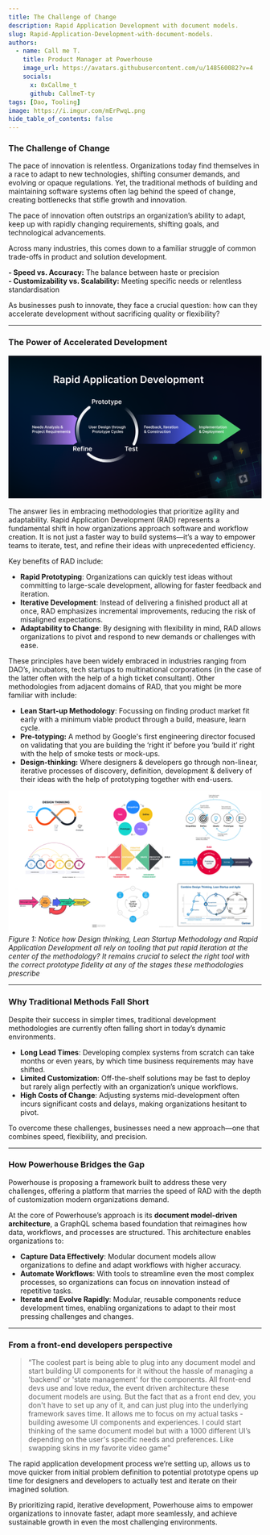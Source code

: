 ```yaml
---
title: The Challenge of Change
description: Rapid Application Development with document models. 
slug: Rapid-Application-Development-with-document-models.
authors:
  - name: Call me T. 
    title: Product Manager at Powerhouse
    image_url: https://avatars.githubusercontent.com/u/148560082?v=4
    socials:
      x: 0xCallme_t
      github: CallmeT-ty
tags: [Dao, Tooling]
image: https://i.imgur.com/mErPwqL.png
hide_table_of_contents: false
---
```

### **The Challenge of Change**

The pace of innovation is relentless. Organizations today find themselves in a race to adapt to new technologies, shifting consumer demands, and evolving or opaque regulations. Yet, the traditional methods of building and maintaining software systems often lag behind the speed of change, creating bottlenecks that stifle growth and innovation.

The pace of innovation often outstrips an organization’s ability to adapt, keep up with rapidly changing requirements, shifting goals, and technological advancements.

<!-- truncate -->

Across many industries, this comes down to a familiar struggle of common trade-offs in product and solution development. 

**\- Speed vs. Accuracy:** The balance between haste or precision  
**\- Customizability vs. Scalability:** Meeting specific needs or relentless standardisation 

As businesses push to innovate, they face a crucial question: how can they accelerate development without sacrificing quality or flexibility?

---

### **The Power of Accelerated Development**

![Rapid Application Development Processn](./images/RAD.png)

The answer lies in embracing methodologies that prioritize agility and adaptability. Rapid Application Development (RAD) represents a fundamental shift in how organizations approach software and workflow creation. It is not just a faster way to build systems—it’s a way to empower teams to iterate, test, and refine their ideas with unprecedented efficiency.

Key benefits of RAD include:

* **Rapid Prototyping**: Organizations can quickly test ideas without committing to large-scale development, allowing for faster feedback and iteration.  
* **Iterative Development**: Instead of delivering a finished product all at once, RAD emphasizes incremental improvements, reducing the risk of misaligned expectations.  
* **Adaptability to Change**: By designing with flexibility in mind, RAD allows organizations to pivot and respond to new demands or challenges with ease.

These principles have been widely embraced in industries ranging from DAO’s, incubators, tech startups to multinational corporations (in the case of the latter often with the help of a high ticket consultant). Other methodologies from adjacent domains of RAD, that you might be more familiar with include: 

* **Lean Start-up Methodology**: Focussing on finding product market fit early with a minimum viable product through a build, measure, learn cycle.   
* **Pre-totyping:** A method by Google's first engineering director focused on validating that you are building the ‘right it’ before you ‘build it’ right with the help of smoke tests or mock-ups.   
* **Design-thinking:** Where designers & developers go through non-linear, iterative processes of discovery, definition, development & delivery of their ideas with the help of prototyping together with end-users.


![Iteration](./images/Iteration.png)
*Figure 1: Notice how  Design thinking, Lean Startup Methodology and Rapid Application Development all rely on tooling that put rapid iteration at the center of the methodology? It remains crucial to select the right tool with the correct prototype fidelity at any of the stages these methodologies prescribe*

---

### **Why Traditional Methods Fall Short**

Despite their success in simpler times, traditional development methodologies are currently often falling short in today’s dynamic environments.

* **Long Lead Times**: Developing complex systems from scratch can take months or even years, by which time business requirements may have shifted.  
* **Limited Customization**: Off-the-shelf solutions may be fast to deploy but rarely align perfectly with an organization’s unique workflows.  
* **High Costs of Change**: Adjusting systems mid-development often incurs significant costs and delays, making organizations hesitant to pivot.

To overcome these challenges, businesses need a new approach—one that combines speed, flexibility, and precision.

---

### **How Powerhouse Bridges the Gap**

Powerhouse is proposing a framework built to address these very challenges, offering a platform that marries the speed of RAD with the depth of customization modern organizations demand.

At the core of Powerhouse’s approach is its **document model-driven architecture**, a GraphQL schema based foundation that reimagines how data, workflows, and processes are structured. This architecture enables organizations to:

* **Capture Data Effectively**: Modular document models allow organizations to define and adapt workflows with higher accuracy.   
* **Automate Workflows**: With tools to streamline even the most complex processes, so organizations can focus on innovation instead of repetitive tasks.  
* **Iterate and Evolve Rapidly**: Modular, reusable components reduce development times, enabling organizations to adapt to their most pressing challenges and changes. 

---

### **From a front-end developers perspective**

>“The coolest part is being able to plug into any document model and start building UI components for it without the hassle of managing a 'backend' or 'state management' for the components. All front-end devs use and love redux, the event driven architecture these document models are using. But the fact that as a front end dev, you don't have to set up any of it, and can just plug into the underlying framework saves time. It allows me to focus on my actual tasks \- building awesome UI components and experiences. I could start thinking of the same document model but with a 1000 different UI’s depending on the user's specific needs and preferences. Like swapping skins in my favorite video game”

The rapid application development process we’re setting up, allows us to move quicker from initial problem definition to potential prototype opens up time for designers and developers to actually test and iterate on their imagined solution. 

By prioritizing rapid, iterative development, Powerhouse aims to empower organizations to innovate faster, adapt more seamlessly, and achieve sustainable growth in even the most challenging environments.

